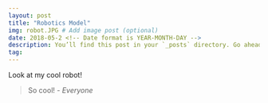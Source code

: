```yaml
---
layout: post
title: "Robotics Model"
img: robot.JPG # Add image post (optional)
date: 2018-05-2 <!-- Date format is YEAR-MONTH-DAY -->
description: You’ll find this post in your `_posts` directory. Go ahead and edit it and re-build the site to see your changes. # Add post description (optional)
tag: 
---
```

Look at my cool robot!

<!-- So the following gets you a nice quote: -->
> So cool! <cite>- Everyone </cite> 

<!-- Trying to add an image -->

<!-- Trying to add a link -->

<!-- Trying to add a file -->
